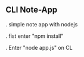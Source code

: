 ## CLI Note-App

. simple note app with nodejs

. fist enter "npm install"

. Enter "node app.js" on CL
